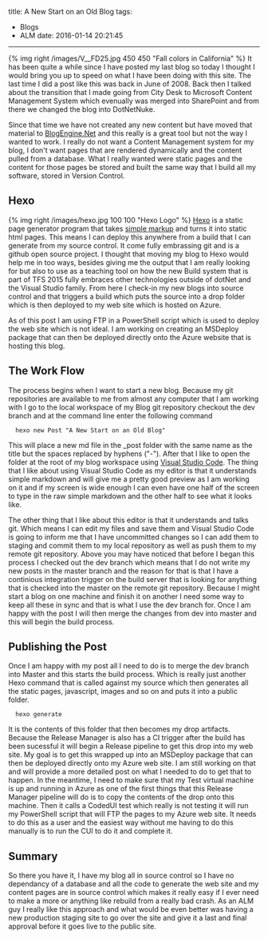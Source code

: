 title: A New Start on an Old Blog
tags:
  - Blogs
  - ALM
date: 2016-01-14 20:21:45
---

{% img right /images/V__FD25.jpg 450 450 "Fall colors in California" %}
It has been quite a while since I have posted my last blog so today I thought I would bring you up to speed on what I have been doing with this
site.  The last time I did a post like this was back in June of 2008.  Back then I talked about the transition that I made going from City Desk 
to Microsoft Content Management System which evenually was merged into SharePoint and from there we changed the blog into DotNetNuke.

Since that time we have not created any new content but have moved that material to [BlogEngine.Net](http://dotnetblogengine.net/) and this 
really is a great tool but not the way I wanted to work.  I really do not want a Content Management system for my blog, I don't want pages that 
are rendered dynamically and the content pulled from a database.  What I really wanted were static pages and the content for those pages be stored 
and built the same way that I build all my software, stored in Version Control.

## Hexo

{% img right /images/hexo.jpg 100 100 "Hexo Logo" %}
[Hexo](https://hexo.io/) is a static page generator program that takes [simple markup](https://github.com/adam-p/markdown-here/wiki/Markdown-Cheatsheet) 
and turns it into static html pages.  This means I can deploy this anywhere from a build that I can generate from my source control.  It come 
fully embrassing git and is a github open source project.  I thought that moving my blog to Hexo would help me in too ways, besides giving me 
the output that I am really looking for but also to use as a teaching tool on how the new Build system that is part of TFS 2015 fully embraces other 
technologies outside of dotNet and the Visual Studio family.  From here I check-in my new blogs into source control and that triggers a build which 
puts the source into a drop folder which is then deployed to my web site which is hosted on Azure.

As of this post I am using FTP in a PowerShell script which is used to deploy the web site which is not ideal.  I am working on creating an MSDeploy
package that can then be deployed directly onto the Azure website that is hosting this blog.

## The Work Flow

The process begins when I want to start a new blog.  Because my git repositories are available to me from almost any computer that I am working with
I go to the local workspace of my Blog git repository checkout the dev branch and at the command line enter the following command
```
  hexo new Post "A New Start on an Old Blog"
```
This will place a new md file in the _post folder with the same name as the title but the spaces replaced by hyphens ("-").  After that I like to 
open the folder at the root of my blog workspace using [Visual Studio Code](https://code.visualstudio.com/).  The thing that I like about using
Visual Studio Code as my editor is that it understands simple markdown and will give me a pretty good preview as I am working on it and if my screen
is wide enough I can even have one half of the screen to type in the raw simple markdown and the other half to see what it looks like.

The other thing that I like about this editor is that it understands and talks git.  Which means I can edit my files and save them and Visual Studio
Code is going to inform me that I have uncommitted changes so I can add them to staging and commit them to my local repository as well as push them
to my remote git repository.  Above you may have noticed that before I began this process I checked out the dev branch which means that I do not
write my new posts in the master branch and the reason for that is that I have a continious integration trigger on the build server that is looking
for anything that is checked into the master on the remote git repository.  Because I might start a blog on one machine and finish it on another I
need some way to keep all these in sync and that is what I use the dev branch for.  Once I am happy with the post I will then merge the changes from
dev into master and this will begin the build process.

## Publishing the Post

Once I am happy with my post all I need to do is to merge the dev branch into Master and this starts the build process.  Which is really just another
Hexo command that is called against my source which then generates all the static pages, javascript, images and so on and puts it into a public folder.
```
  hexo generate
```
It is the contents of this folder that then becomes my drop artifacts.  Because the Release Manager is also has a CI trigger after the build has been
sucessful it will begin a Release pipeline to get this drop into my web site.  My goal is to get this wrapped up into an MSDeploy package that can then
be deployed directly onto my Azure web site.  I am still working on that and will provide a more detailed post on what I needed to do to get that to
happen.  In the meantime, I need to make sure that my Test virtual machine is up and running in Azure as one of the first things that this Release Manager
pipeline will do is to copy the contents of the drop onto this machine.  Then it calls a CodedUI test which really is not testing it will run my PowerShell
script that will FTP the pages to my Azure web site.  It needs to do this as a user and the easiest way without me having to do this manually is to run
the CUI to do it and complete it.

## Summary

So there you have it, I have my blog all in source control so I have no dependancy of a database and all the code to generate the web site and my
content pages are in source control which makes it really easy if I ever need to make a more or anything like rebuild from a really bad crash.  As
an ALM guy I really like this approach and what would be even better was having a new production staging site to go over the site and give it a last
and final approval before it goes live to the public site.